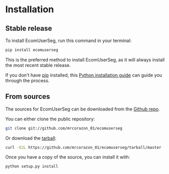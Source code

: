 # Installation

## Stable release

To install EcomUserSeg, run this command in your terminal:

```sh
pip install ecomuserseg
```

This is the preferred method to install EcomUserSeg, as it will always install the most recent stable release.

If you don't have [pip](https://pip.pypa.io) installed, this [Python installation guide](http://docs.python-guide.org/en/latest/starting/installation/) can guide you through the process.

## From sources

The sources for EcomUserSeg can be downloaded from the [Github repo](https://github.com/mrcorazon_01/ecomuserseg).

You can either clone the public repository:

```sh
git clone git://github.com/mrcorazon_01/ecomuserseg
```

Or download the [tarball](https://github.com/mrcorazon_01/ecomuserseg/tarball/master):

```sh
curl -OJL https://github.com/mrcorazon_01/ecomuserseg/tarball/master
```

Once you have a copy of the source, you can install it with:

```sh
python setup.py install
```
